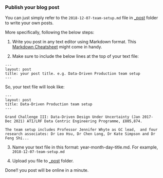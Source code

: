 ### Publish your blog post

You can just simply refer to the `2018-12-07-team-setup.md` file in [_post](https://github.com/CSEI-DDP/CSEI-DDP.github.io/tree/master/_posts) folder to write your own posts.

More specifically, following the below steps:

1. Write you post in any text editor using Markdown format. This [Markdown Cheatsheet](http://www.jekyllnow.com/Markdown-Style-Guide/) might come in handy.

2. Make sure to include the below lines at the top of your text file:
```
---
layout: post
title: your post title. e.g. Data-Driven Production team setup
---
```
So, your text file will look like:
```
---
layout: post
title: Data-Driven Production team setup
---

Grand Challenge III: Data-Driven Design Under Uncertainty (Jan 2017-Dec 2021) ATI/LRF Data Centric Engineering Programme, £805,874.

The team setup includes Professor Jennifer Whyte as GC lead,  and four research associates: Dr Leo Hsu, Dr Chen Long, Dr Kate Simpson and Dr Feng Shi... 
```

3. Name your text file in this format: year-month-day-title.md.  For example, `2018-12-07-team-setup.md`

4. Upload you file to [_post](https://github.com/CSEI-DDP/CSEI-DDP.github.io/tree/master/_posts) folder.

Done!! you post will be online in a minute.
